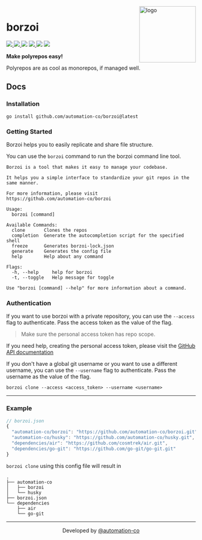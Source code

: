 <img src="https://user-images.githubusercontent.com/64161383/155763268-e09d9613-a53f-4ec7-a943-aab93ef2ffa6.png" width="150px" alt="logo"  align="right" />

<div align="left">

 <h1> borzoi </h1>
 
 <a href="https://github.com/automation-co/borzoi/actions?query=branch%3Amain"><img src="https://github.com/automation-co/borzoi/workflows/Go/badge.svg?branch=main" /> </a> <a href="https://github.com/automation-co/borzoi/releases"> <img src="https://img.shields.io/github/release/automation-co/borzoi.svg" /> </a> <img src="https://img.shields.io/github/go-mod/go-version/automation-co/borzoi" /> <a href="https://goreportcard.com/report/github.com/automation-co/borzoi"><img src="https://goreportcard.com/badge/github.com/automation-co/borzoi" /> </a> <img src="https://img.shields.io/github/license/automation-co/borzoi" /> <img src="https://img.shields.io/github/issues/automation-co/borzoi" />

 </div>

<!-- --- -->

**Make polyrepos easy!**

Polyrepos are as cool as monorepos, if managed well.

## Docs

### Installation

```
go install github.com/automation-co/borzoi@latest
```

### Getting Started

Borzoi helps you to easily replicate and share file structure.

You can use the `borzoi` command to run the borzoi command line tool.

```
Borzoi is a tool that makes it easy to manage your codebase.

It helps you a simple interface to standardize your git repos in the same manner.

For more information, please visit
https://github.com/automation-co/borzoi

Usage:
  borzoi [command]

Available Commands:
  clone       Clones the repos
  completion  Generate the autocompletion script for the specified shell
  freeze      Generates borzoi-lock.json
  generate    Generates the config file
  help        Help about any command

Flags:
  -h, --help     help for borzoi
  -t, --toggle   Help message for toggle

Use "borzoi [command] --help" for more information about a command.
```

### Authentication

If you want to use borzoi with a private repository, you can use the `--access` flag to authenticate.
Pass the access token as the value of the flag.

> Make sure the personal access token has repo scope.

If you need help, creating the personal access token, please visit the [GitHub API documentation](https://docs.github.com/en/authentication/keeping-your-account-and-data-secure/creating-a-personal-access-token)

If you don't have a global git username or you want to use a different username, you can use the `--username` flag to authenticate.
Pass the username as the value of the flag.

```
borzoi clone --access <access_token> --username <username>
```

---

### Example

```javascript
// borzoi.json
{
  "automation-co/borzoi": "https://github.com/automation-co/borzoi.git",
  "automation-co/husky": "https://github.com/automation-co/husky.git",
  "dependencies/air": "https://github.com/cosmtrek/air.git",
  "dependencies/go-git": "https://github.com/go-git/go-git.git"
}

```

`borzoi clone` using this config file will result in

```
.
├── automation-co
│   ├── borzoi
│   └── husky
├── borzoi.json
└── dependencies
    ├── air
    └── go-git
```

---

<div align="center">

 Developed by <a href="https://github.com/automation-co" >@automation-co</a>

</div>

